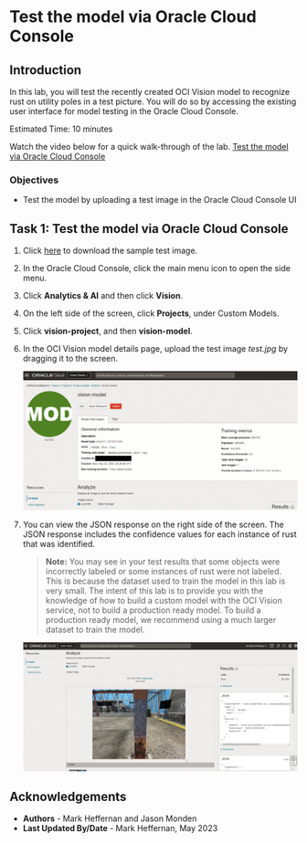 # Test the model via Oracle Cloud Console

## Introduction

In this lab, you will test the recently created OCI Vision model to recognize rust on utility poles in a test picture. You will do so by accessing the existing user interface for model testing in the Oracle Cloud Console.

Estimated Time: 10 minutes

Watch the video below for a quick walk-through of the lab.
[Test the model via Oracle Cloud Console](videohub:1_csn26fmf)

### Objectives

- Test the model by uploading a test image in the Oracle Cloud Console UI

## Task 1: Test the model via Oracle Cloud Console

1. Click [here](https://github.com/oracle-livelabs/oci/raw/main/oci-vision-inventory/images/model/test.jpg) to download the sample test image. 

2. In the Oracle Cloud Console, click the main menu icon to open the side menu.
2. Click **Analytics & AI** and then click **Vision**.
3. On the left side of the screen, click **Projects**, under Custom Models.
4. Click **vision-project**, and then **vision-model**.
5. In the OCI Vision model details page, upload the test image *test.jpg* by dragging it to the screen.

   ![Test the OCI Vision model - 1](../images/test_model1.png)

3. You can view the JSON response on the right side of the screen. The JSON response includes the confidence values for each instance of rust that was identified.

   > **Note:** You may see in your test results that some objects were incorrectly labeled or some instances of rust were not labeled. This is because the dataset used to train the model in this lab is very small. The intent of this lab is to provide you with the knowledge of how to build a custom model with the OCI Vision service, not to build a production ready model. To build a production ready model, we recommend using a much larger dataset to train the model.

   ![Test the OCI Vision model - 2](../images/test_model2.png)

## Acknowledgements

* **Authors** - Mark Heffernan and Jason Monden
* **Last Updated By/Date** - Mark Heffernan, May 2023
